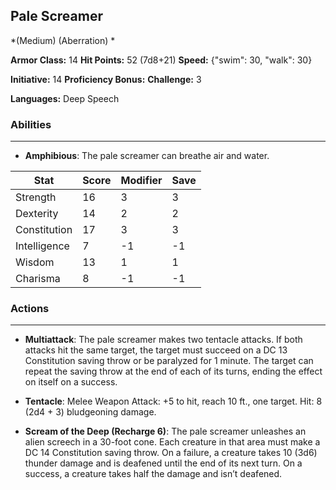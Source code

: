 ## Pale Screamer
*(Medium) (Aberration) *

**Armor Class:** 14
**Hit Points:** 52 (7d8+21)
**Speed:** {"swim": 30, "walk": 30}

**Initiative:** 14
**Proficiency Bonus:**
**Challenge:** 3

**Languages:** Deep Speech

### Abilities
 --- 
- **Amphibious**: The pale screamer can breathe air and water.



| Stat | Score | Modifier | Save |
| ---- | ---- | ---- | ---- |
| Strength | 16 | 3 | 3 |
| Dexterity | 14 | 2 | 2 |
| Constitution | 17 | 3 | 3 |
| Intelligence | 7 | -1 | -1 |
| Wisdom | 13 | 1 | 1 |
| Charisma | 8 | -1 | -1 |

### Actions
 --- 
- **Multiattack**: The pale screamer makes two tentacle attacks. If both attacks hit the same target, the target must succeed on a DC 13 Constitution saving throw or be paralyzed for 1 minute. The target can repeat the saving throw at the end of each of its turns, ending the effect on itself on a success.

- **Tentacle**: Melee Weapon Attack: +5 to hit, reach 10 ft., one target. Hit: 8 (2d4 + 3) bludgeoning damage.

- **Scream of the Deep (Recharge 6)**: The pale screamer unleashes an alien screech in a 30-foot cone. Each creature in that area must make a DC 14 Constitution saving throw. On a failure, a creature takes 10 (3d6) thunder damage and is deafened until the end of its next turn. On a success, a creature takes half the damage and isn’t deafened.

